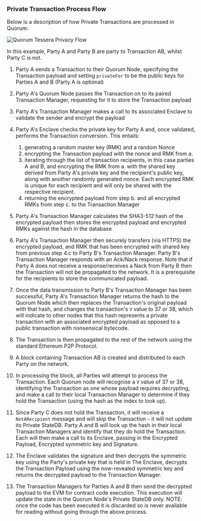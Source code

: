 ### Private Transaction Process Flow

Below is a description of how Private Transactions are processed in Quorum:

![Quorum Tessera Privacy Flow](https://github.com/jpmorganchase/tessera/raw/master/Tessera%20Privacy%20flow.jpeg)

In this example, Party A and Party B are party to Transaction AB, whilst Party C is not.

1. Party A sends a Transaction to their Quorum Node, specifying the Transaction payload and setting `privateFor` to be the public keys for Parties A and B (Party A is optional)
1. Party A's Quorum Node passes the Transaction on to its paired Transaction Manager, requesting for it to store the Transaction payload
1. Party A's Transaction Manager makes a call to its associated Enclave to validate the sender and encrypt the payload
1. Party A's Enclave checks the private key for Party A and, once validated, performs the Transaction conversion. This entails: 
      
    1. generating a random master key (RMK) and a random Nonce 
    1. encrypting the Transaction payload with the nonce and RMK from a.
    1. iterating through the list of transaction recipients, in this case parties A and B, and encrypting the RMK from a. with the shared key derived from Party A's private key and the recipient's public key, along with another randomly generated nonce. Each encrypted RMK is unique for each recipient and will only be shared with the respective recipient.
    1. returning the encrypted payload from step b. and all encrypted RMKs from step c. to the Transaction Manager   

1. Party A's Transaction Manager calculates the SHA3-512 hash of the encrypted payload then stores the encrypted payload and encrypted RMKs against the hash in the database
1. Party A's Transaction Manager then securely transfers (via HTTPS) the encrypted payload, and RMK that has been encrypted with shared key from previous step 4.c to Party B's Transaction Manager.  Party B's Transaction Manager responds with an Ack/Nack response. Note that if Party A does not receive a response/receives a Nack from Party B then the Transaction will not be propagated to the network.  It is a prerequisite for the recipients to store the communicated payload.
1. Once the data transmission to Party B's Transaction Manager has been successful, Party A's Transaction Manager returns the hash to the Quorum Node which then replaces the Transaction's original payload with that hash, and changes the transaction's `V` value to 37 or 38, which will indicate to other nodes that this hash represents a private transaction with an associated encrypted payload as opposed to a public transaction with nonsensical bytecode.
1. The Transaction is then propagated to the rest of the network using the standard Ethereum P2P Protocol.
1. A block containing Transaction AB is created and distributed to each Party on the network.
1. In processing the block, all Parties will attempt to process the Transaction.  Each Quorum node will recognise a `V` value of 37 or 38, identifying the Transaction as one whose payload requires decrypting, and make a call to their local Transaction Manager to determine if they hold the Transaction (using the hash as the index to look up).
1. Since Party C does not hold the Transaction, it will receive a `NotARecipient` message and will skip the Transaction - it will not update its Private StateDB.  Party A and B will look up the hash in their local Transaction Managers and identify that they do hold the Transaction. Each will then make a call to its Enclave, passing in the Encrypted Payload, Encrypted symmetric key and Signature.
1. The Enclave validates the signature and then decrypts the symmetric key using the Party's private key that is held in The Enclave, decrypts the Transaction Payload using the now-revealed symmetric key and returns the decrypted payload to the Transaction Manager.
1. The Transaction Managers for Parties A and B then send the decrypted payload to the EVM for contract code execution.  This execution will update the state in the Quorum Node's Private StateDB only. NOTE: once the code has been executed it is discarded so is never available for reading without going through the above process.


